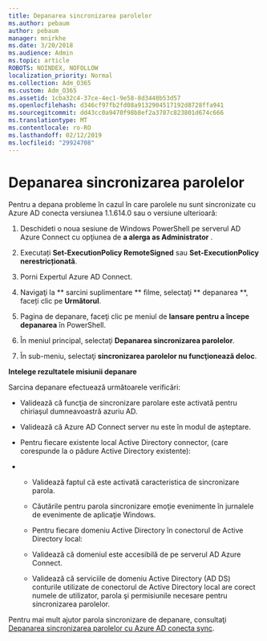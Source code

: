 ```yaml
---
title: Depanarea sincronizarea parolelor
ms.author: pebaum
author: pebaum
manager: mnirkhe
ms.date: 3/20/2018
ms.audience: Admin
ms.topic: article
ROBOTS: NOINDEX, NOFOLLOW
localization_priority: Normal
ms.collection: Adm_O365
ms.custom: Adm_O365
ms.assetid: 1cba32c4-37ce-4ec1-9e58-8d3440b53d57
ms.openlocfilehash: d346cf97fb2fd08a9132904517192d8728ffa941
ms.sourcegitcommit: dd43cc0a9470f98b8ef2a3787c823801d674c666
ms.translationtype: MT
ms.contentlocale: ro-RO
ms.lasthandoff: 02/12/2019
ms.locfileid: "29924708"
---
```

# <a name="troubleshoot-password-synchronization"></a>Depanarea sincronizarea parolelor

Pentru a depana probleme în cazul în care parolele nu sunt sincronizate cu Azure AD conecta versiunea 1.1.614.0 sau o versiune ulterioară:
  
1. Deschideti o noua sesiune de Windows PowerShell pe serverul AD Azure Connect cu opţiunea de **a alerga as Administrator** . 
    
2. Executați **Set-ExecutionPolicy RemoteSigned** sau **Set-ExecutionPolicy nerestricționată**. 
    
3. Porni Expertul Azure AD Connect.
    
4. Navigaţi la ** sarcini suplimentare ** filme, selectaţi ** depanarea **, faceți clic pe **Următorul**. 
    
5. Pagina de depanare, faceţi clic pe meniul de **lansare pentru a începe depanarea** în PowerShell. 
    
6. În meniul principal, selectaţi **Depanarea sincronizarea parolelor**. 
    
7. În sub-meniu, selectaţi **sincronizarea parolelor nu funcţionează deloc**. 
    
 **Intelege rezultatele misiunii depanare**
  
Sarcina depanare efectuează următoarele verificări:
  
- Validează că funcţia de sincronizare parolare este activată pentru chiriaşul dumneavoastră azuriu AD.
    
- Validează că Azure AD Connect server nu este în modul de așteptare.
    
- Pentru fiecare existente local Active Directory connector, (care corespunde la o pădure Active Directory existente):
    
- 
  - Validează faptul că este activată caracteristica de sincronizare parola.
    
  - Căutările pentru parola sincronizare emoţie evenimente în jurnalele de evenimente de aplicaţie Windows.
    
  - Pentru fiecare domeniu Active Directory în conectorul de Active Directory local:
    
  - Validează că domeniul este accesibilă de pe serverul AD Azure Connect.
    
  - Validează că serviciile de domeniu Active Directory (AD DS) conturile utilizate de conectorul de Active Directory local are corect numele de utilizator, parola şi permisiunile necesare pentru sincronizarea parolelor.
    
Pentru mai mult ajutor parola sincronizare de depanare, consultaţi [Depanarea sincronizarea parolelor cu Azure AD conecta sync](https://docs.microsoft.com/azure/active-directory/connect/active-directory-aadconnectsync-troubleshoot-password-synchronization).
  

